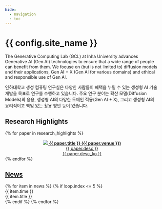 ```yaml
---
hide:
  - navigation
  - toc
---
```


# {{ config.site_name }}
The Generative Computing Lab (GCL) at Inha University advances Generative AI (Gen AI) technologies to ensure that a wide range of people can benefit from them. We focuse on (but is not limited to) diffusion models and their applications, Gen AI + X (Gen AI for various domains) and ethical and responsible use of Gen AI.
<div class="ko">
인하대학교 생성 컴퓨팅 연구실은 다양한 사람들이 혜택을 누릴 수 있는 생성형 AI 기술 개발을 목표로 연구를 수행하고 있습니다. 주요 연구 분야는 확산 모델(Diffusion Models)의 응용, 생성형 AI의 다양한 도메인 적용(Gen AI + X), 그리고 생성형 AI의 윤리적이고 책임 있는 활용 방안 등이 있습니다.
</div>

<!-- Link Swiper's CSS -->
<link rel="stylesheet" href="https://cdn.jsdelivr.net/npm/swiper@11/swiper-bundle.min.css" />

<!-- Research Highlights -->
<div class="swiper research-highlights-swiper" markdown>

## Research Highlights
<div class="swiper-wrapper" markdown>

{% for paper in research_highlights %}
<div class="swiper-slide" markdown>

<a href="{{ paper.link }}" target=_blank>
<div class="card" markdown>
<center>
<img src="assets/highlights/{{ paper.key }}.png" markdown>
<b>{{ paper.title }} ({{ paper.venue }})</b><br>
<span class="fg-color-dark">{{ paper.desc }}</span><br>
<span class="fg-color-dark">{{ paper.desc_ko }}</span><br>
</center>
</div>
</a>

</div>
{% endfor %}

</div>
<div class="swiper-pagination"></div>
</div>


<div class="container" markdown>
<!-- News -->
<div class="news" markdown>
<h2><a class="fg-color-dark" href="/news">News</a></h2>
{% for item in news %}
{% if loop.index <= 5 %}
<div class="news-entry">
  <div class="news-time">{{ item.time }}</div>
  <div class="news-title">{{ item.title }}</div>
</div>
{% endif %}
{% endfor %}
</div>
</div>

<br><br>


<!-- Swiper JS -->
<script src="https://cdn.jsdelivr.net/npm/swiper@11/swiper-bundle.min.js"></script>

<!-- Initialize Swiper -->
<script>
var swiper = new Swiper(".research-highlights-swiper", {
    spaceBetween: 30,
    centeredSlides: true,
    autoplay: {
        delay: 5000,
        disableOnInteraction: false,
    },
    pagination: {
        el: ".swiper-pagination",
        clickable: true,
    },
});
</script>